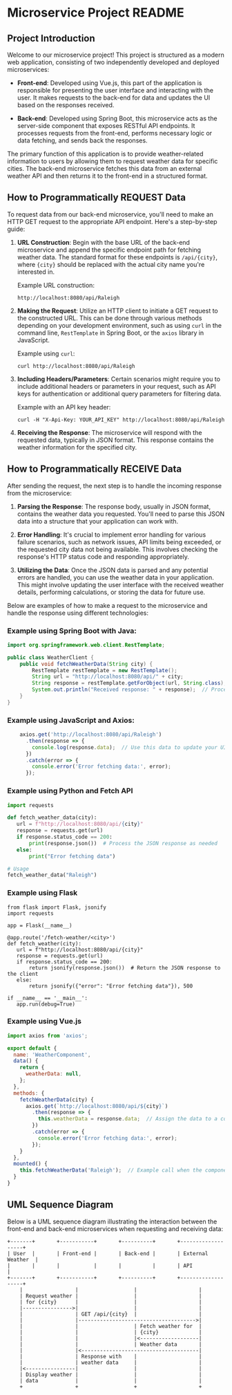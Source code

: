 # Microservice Project README

## Project Introduction

Welcome to our microservice project! This project is structured as a modern web application, consisting of two independently developed and deployed microservices:

- **Front-end**: Developed using Vue.js, this part of the application is responsible for presenting the user interface and interacting with the user. It makes requests to the back-end for data and updates the UI based on the responses received.
  
- **Back-end**: Developed using Spring Boot, this microservice acts as the server-side component that exposes RESTful API endpoints. It processes requests from the front-end, performs necessary logic or data fetching, and sends back the responses.

The primary function of this application is to provide weather-related information to users by allowing them to request weather data for specific cities. The back-end microservice fetches this data from an external weather API and then returns it to the front-end in a structured format.

## How to Programmatically REQUEST Data

To request data from our back-end microservice, you'll need to make an HTTP GET request to the appropriate API endpoint. Here's a step-by-step guide:

1. **URL Construction**: Begin with the base URL of the back-end microservice and append the specific endpoint path for fetching weather data. The standard format for these endpoints is `/api/{city}`, where `{city}` should be replaced with the actual city name you're interested in.

    Example URL construction:
    ```plaintext
    http://localhost:8080/api/Raleigh
    ```

2. **Making the Request**: Utilize an HTTP client to initiate a GET request to the constructed URL. This can be done through various methods depending on your development environment, such as using `curl` in the command line, `RestTemplate` in Spring Boot, or the `axios` library in JavaScript.

    Example using `curl`:
    ```plaintext
    curl http://localhost:8080/api/Raleigh
    ```

3. **Including Headers/Parameters**: Certain scenarios might require you to include additional headers or parameters in your request, such as API keys for authentication or additional query parameters for filtering data.

    Example with an API key header:
    ```plaintext
    curl -H "X-Api-Key: YOUR_API_KEY" http://localhost:8080/api/Raleigh
    ```

4. **Receiving the Response**: The microservice will respond with the requested data, typically in JSON format. This response contains the weather information for the specified city.

## How to Programmatically RECEIVE Data

After sending the request, the next step is to handle the incoming response from the microservice:

1. **Parsing the Response**: The response body, usually in JSON format, contains the weather data you requested. You'll need to parse this JSON data into a structure that your application can work with.

2. **Error Handling**: It's crucial to implement error handling for various failure scenarios, such as network issues, API limits being exceeded, or the requested city data not being available. This involves checking the response's HTTP status code and responding appropriately.

3. **Utilizing the Data**: Once the JSON data is parsed and any potential errors are handled, you can use the weather data in your application. This might involve updating the user interface with the received weather details, performing calculations, or storing the data for future use.

Below are examples of how to make a request to the microservice and handle the response using different technologies:

### Example using Spring Boot with Java:
```java
import org.springframework.web.client.RestTemplate;

public class WeatherClient {
    public void fetchWeatherData(String city) {
        RestTemplate restTemplate = new RestTemplate();
        String url = "http://localhost:8080/api/" + city;
        String response = restTemplate.getForObject(url, String.class);
        System.out.println("Received response: " + response);  // Process the JSON response
    }
}
```
### Example using JavaScript and Axios:
```javascript
    axios.get('http://localhost:8080/api/Raleigh')
      .then(response => {
        console.log(response.data);  // Use this data to update your UI
      })
      .catch(error => {
        console.error('Error fetching data:', error);
      });
 ```
### Example using Python and Fetch API
 ```python
import requests

def fetch_weather_data(city):
    url = f"http://localhost:8080/api/{city}"
    response = requests.get(url)
    if response.status_code == 200:
        print(response.json())  # Process the JSON response as needed
    else:
        print("Error fetching data")

# Usage
fetch_weather_data("Raleigh")

 ```
### Example using Flask
 ```flask
from flask import Flask, jsonify
import requests

app = Flask(__name__)

@app.route('/fetch-weather/<city>')
def fetch_weather(city):
    url = f"http://localhost:8080/api/{city}"
    response = requests.get(url)
    if response.status_code == 200:
        return jsonify(response.json())  # Return the JSON response to the client
    else:
        return jsonify({"error": "Error fetching data"}), 500

if __name__ == '__main__':
    app.run(debug=True)
 ```
### Example using Vue.js
```Vue.js
import axios from 'axios';

export default {
  name: 'WeatherComponent',
  data() {
    return {
      weatherData: null,
    };
  },
  methods: {
    fetchWeatherData(city) {
      axios.get(`http://localhost:8080/api/${city}`)
        .then(response => {
          this.weatherData = response.data;  // Assign the data to a component data property
        })
        .catch(error => {
          console.error('Error fetching data:', error);
        });
    }
  },
  mounted() {
    this.fetchWeatherData('Raleigh');  // Example call when the component mounts
  }
}

```
## UML Sequence Diagram

Below is a UML sequence diagram illustrating the interaction between the front-end and back-end microservices when requesting and receiving data:

```
+-------+       +-----------+       +----------+       +-------------------+
| User  |       | Front-end |       | Back-end |       | External Weather  |
|       |       |           |       |          |       | API               |
+-------+       +-----------+       +----------+       +-------------------+
    |                 |                  |                    |
    | Request weather |                  |                    |
    | for {city}      |                  |                    |
    |---------------->|                  |                    |
    |                 | GET /api/{city}  |                    |
    |                 |-------------------------------------->|
    |                 |                  | Fetch weather for  |
    |                 |                  | {city}             |
    |                 |                  |<-------------------|
    |                 |                  | Weather data       |
    |                 |<--------------------------------------|
    |                 | Response with    |                    |
    |                 | weather data     |                    |
    |<----------------|                  |                    |
    | Display weather |                  |                    |
    | data            |                  |                    |
    +                 +                  +                    +

```
